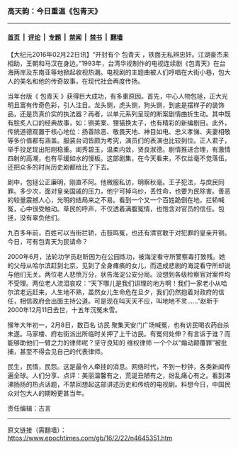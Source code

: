 ### 高天韵：今日重温《包青天》

---

#### [首页](../../../..?n4645351) &nbsp;|&nbsp; [评论](../../../../../epoch-comment?n4645351) &nbsp;|&nbsp; [专题](../../../../../epoch-special?n4645351) &nbsp;|&nbsp; [禁闻](../../../../../epoch-news?n4645351) &nbsp;|&nbsp; [禁书](../../../../../books?n4645351) &nbsp;|&nbsp; [翻墙](https://github.com/gfw-breaker/nogfw/blob/master/README.md?n4645351)


<div class="post_content" id="artbody" itemprop="articleBody">
 <!-- article content begin -->
 <p>
  【大纪元2016年02月22日讯】“开封有个
  <ok href="https://www.epochtimes.com/gb/tag/%E5%8C%85%E9%9D%92%E5%A4%A9.html">
   包青天
  </ok>
  ，铁面无私辨忠奸。江湖豪杰来相助，王朝和马汉在身边。”1993年，台湾华视制作的电视连续剧《包青天》在台海两岸及东南亚等地掀起收视热潮。电视剧的主题曲被人们哼唱在大街小巷，包大人的美名和他的传奇故事，在现代社会再度传扬。
 </p>
 <p>
  当年台版《
  <ok href="https://www.epochtimes.com/gb/tag/%E5%8C%85%E9%9D%92%E5%A4%A9.html">
   包青天
  </ok>
  》获得巨大成功，有多重原因。首先，中心人物包拯，正大光明且富有传奇色彩，引人注目。龙头铡，虎头铡，狗头铡，到底是摆样子的装饰品，还是货真价实的执法器？再者，以单元系列呈现的断案剧情曲折生动。其中既有脍炙人口的经典故事，如：铡美案、狸猫换太子，也有精彩的新编剧目。此外，传统道德观置于核心地位：扬善除恶、敬畏天地、神目如电、忠义孝悌、夫妻相敬等多价值都有涵盖。服装台词皆颇为考究，演员们的表演也比较到位。正人君子，举手投足现出阳刚稳重。闺秀碧玉，温柔内敛，贤良淑德。剧情推进合理，有激情四射的高潮，也有平缓如水的慢板。这部剧集，在今天看来，不仅丝毫不觉落伍，还把众多的时尚历史剧都给比了下去。
 </p>
 <p>
  剧中，包拯公正廉明，刚直不阿。他微服私访，明察秋毫。王子犯法，与庶民同罪。多少次，面对皇亲国戚的压力，他宁可掉乌纱，丢性命，也要为民除害。善恶的较量震撼人心，光明的结局来之不易。看到一个又一个百姓跪倒在地，拦轿喊冤，心中很受触动。草民的呼声，不仅透着满腹冤情，也饱含对官员的信任。包拯，没有辜负他们。
 </p>
 <p>
  九百多年前，百姓可以当街拦轿，击鼓鸣冤，也还有清官敢于对犯罪的皇亲开铡。今日，可有包青天为民请命？
 </p>
 <p>
  2000年6月，法轮功学员赵昕因为在公园炼功，被海淀看守所警察毒打致残。她的父母从哈尔滨赶到北京，见到了全身瘫痪的女儿，而造成悲剧的海淀看守所却说与他们无关。两位老人悲愤万分，状告海淀公安分局。没想到各级检察官对案件均不受理。两位老人流泪哀叹：“天下哪儿是我们讲理的地方啊！我们一家老小从哈尔滨老远赶来，人生地不熟，虽然女儿生命危在旦夕，我们仍然抱着对政府的信任，相信政府会出面主持公道。可是现在叫天天不应，叫地地不灵……”赵昕于2000年12月11日去世，十五年沉冤未雪。
 </p>
 <p>
  猴年大年初一，2月8日，数百名
  <ok href="https://www.epochtimes.com/gb/tag/%E8%AE%BF%E6%B0%91.html">
   访民
  </ok>
  聚集天安门广场喊冤，也有访民喝农药自杀未遂。马家楼、府右街派出所临时关押了上千访民。有冤何处伸？有言诉于谁？而能够助他们一臂之力的律师呢？坚守良知的
  <ok href="https://www.epochtimes.com/gb/tag/%E7%BB%B4%E6%9D%83%E5%BE%8B%E5%B8%88.html">
   维权律师
  </ok>
  一个个以“煽动颠覆罪”被批捕，甚至不得会见自己的代表律师。
 </p>
 <p>
  民生，民情，民怨。这是最令人牵挂的消息。网络时代，不到一秒钟，各类新闻传遍全球。人们分享、点评：美丽温馨有之，荒诞丑陋有之，纷乱痛心有之。看到沸沸扬扬的热点话题，不禁回想起这部讲述历史和传统的电视剧。料想今日，中国民众对包大人的期盼更甚当年。
 </p>
 <p>
  责任编辑：古言
 </p>
 <!-- article content end -->
 <div id="below_article_ad">
 </div>
</div>


---

原文链接（需翻墙）：https://www.epochtimes.com/gb/16/2/22/n4645351.htm